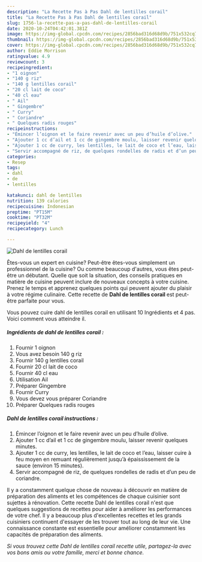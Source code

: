 ```yaml
---
description: "La Recette Pas à Pas Dahl de lentilles corail"
title: "La Recette Pas à Pas Dahl de lentilles corail"
slug: 1756-la-recette-pas-a-pas-dahl-de-lentilles-corail
date: 2020-10-24T04:42:01.381Z
image: https://img-global.cpcdn.com/recipes/2856bad316d68d9b/751x532cq70/dahl-de-lentilles-corail-photo-principale-de-la-recette.jpg
thumbnail: https://img-global.cpcdn.com/recipes/2856bad316d68d9b/751x532cq70/dahl-de-lentilles-corail-photo-principale-de-la-recette.jpg
cover: https://img-global.cpcdn.com/recipes/2856bad316d68d9b/751x532cq70/dahl-de-lentilles-corail-photo-principale-de-la-recette.jpg
author: Eddie Morrison
ratingvalue: 4.9
reviewcount: 3
recipeingredient:
- "1 oignon"
- "140 g riz"
- "140 g lentilles corail"
- "20 cl lait de coco"
- "40 cl eau"
- " Ail"
- " Gingembre"
- " Curry"
- " Coriandre"
- " Quelques radis rouges"
recipeinstructions:
- "Émincer l’oignon et le faire revenir avec un peu d’huile d’olive."
- "Ajouter 1 cc d’ail et 1 cc de gingembre moulu, laisser revenir quelques minutes."
- "Ajouter 1 cc de curry, les lentilles, le lait de coco et l’eau, laisser cuire à feu moyen en remuant régulièrement jusqu’à épaississement de la sauce (environ 15 minutes)."
- "Servir accompagné de riz, de quelques rondelles de radis et d’un peu de coriandre."
categories:
- Resep
tags:
- dahl
- de
- lentilles

katakunci: dahl de lentilles 
nutrition: 139 calories
recipecuisine: Indonesian
preptime: "PT15M"
cooktime: "PT32M"
recipeyield: "4"
recipecategory: Lunch

---
```



![Dahl de lentilles corail](https://img-global.cpcdn.com/recipes/2856bad316d68d9b/751x532cq70/dahl-de-lentilles-corail-photo-principale-de-la-recette.jpg)

Êtes-vous un expert en cuisine? Peut-être êtes-vous simplement un professionnel de la cuisine? Ou comme beaucoup d'autres, vous êtes peut-être un débutant. Quelle que soit la situation, des conseils pratiques en matière de cuisine peuvent inclure de nouveaux concepts à votre cuisine. Prenez le temps et apprenez quelques points qui peuvent ajouter du plaisir à votre régime culinaire. Cette recette de <strong> Dahl de lentilles corail </strong> est peut-être parfaite pour vous.

<!--inarticleads1-->

Vous pouvez cuire dahl de lentilles corail en utilisant 10 Ingrédients et 4 pas. Voici comment vous atteindre il.

##### Ingrédients de dahl de lentilles corail :

1. Fournir 1 oignon
1. Vous avez besoin 140 g riz
1. Fournir 140 g lentilles corail
1. Fournir 20 cl lait de coco
1. Fournir 40 cl eau
1. Utilisation  Ail
1. Préparer  Gingembre
1. Fournir  Curry
1. Vous devez vous préparer  Coriandre
1. Préparer  Quelques radis rouges




<!--inarticleads2-->

##### Dahl de lentilles corail instructions :

1. Émincer l’oignon et le faire revenir avec un peu d’huile d’olive.
1. Ajouter 1 cc d’ail et 1 cc de gingembre moulu, laisser revenir quelques minutes.
1. Ajouter 1 cc de curry, les lentilles, le lait de coco et l’eau, laisser cuire à feu moyen en remuant régulièrement jusqu’à épaississement de la sauce (environ 15 minutes).
1. Servir accompagné de riz, de quelques rondelles de radis et d’un peu de coriandre.




<!--inarticleads1-->

<p>
Il y a constamment quelque chose de nouveau à découvrir en matière de préparation des aliments et les compétences de chaque cuisinier sont sujettes à rénovation. Cette recette Dahl de lentilles corail n'est que quelques suggestions de recettes pour aider à améliorer les performances de votre chef. Il y a beaucoup plus d'excellentes recettes et les grands cuisiniers continuent d'essayer de les trouver tout au long de leur vie. Une connaissance constante est essentielle pour améliorer constamment les capacités de préparation des aliments.
</p>

<p>
<i>Si vous trouvez cette Dahl de lentilles corail recette utile, partagez-la avec vos bons amis ou votre famille, merci et bonne chance.</i>
</p>
